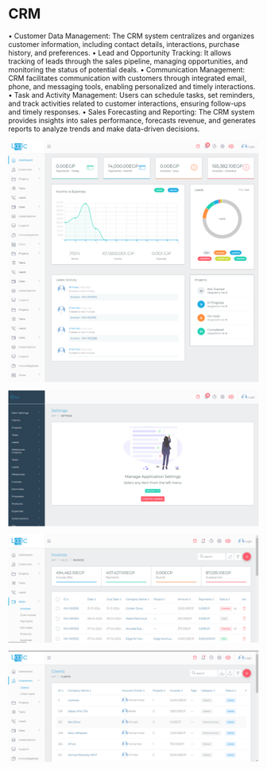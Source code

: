 # CRM

• Customer Data Management: The CRM system centralizes and organizes customer information, including contact details, interactions, purchase history, and preferences.
• Lead and Opportunity Tracking: It allows tracking of leads through the sales pipeline, managing opportunities, and monitoring the status of potential deals.
• Communication Management: CRM facilitates communication with customers through integrated email, phone, and messaging tools, enabling personalized and timely interactions.
• Task and Activity Management: Users can schedule tasks, set reminders, and track activities related to customer interactions, ensuring follow-ups and timely responses.
• Sales Forecasting and Reporting: The CRM system provides insights into sales performance, forecasts revenue, and generates reports to analyze trends and make data-driven decisions.

![alt text](https://github.com/hadeer-elnaghy/CRM/blob/main/screenshots/screencapture-crm-logic-sbs-home-2024-04-22-22_59_25.png)

![alt text](https://github.com/hadeer-elnaghy/CRM/blob/main/screenshots/screencapture-crm-logic-sbs-settings-2024-04-22-23_01_27.png)

![alt text](https://github.com/hadeer-elnaghy/CRM/blob/main/screenshots/Screenshot%202024-04-22%20230057.png)

![alt text](https://github.com/hadeer-elnaghy/CRM/blob/main/screenshots/Screenshot%202024-04-22%20230019.png)
